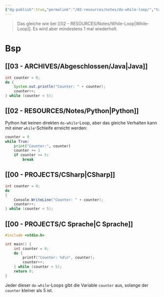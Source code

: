 ```yaml
---
{"dg-publish":true,"permalink":"/02-resources/notes/do-while-loop/","tags":["code"],"noteIcon":"","updated":"2024-10-30T09:07:51.000+01:00"}
---
```


>Das gleiche wie bei [[02 - RESOURCES/Notes/While-Loop\|While-Loop]]. Es wird aber mindestens 1 mal wiederholt.

# Bsp
## [[03 - ARCHIVES/Abgeschlossen/Java\|Java]]
```java
int counter = 0;
do {
    System.out.println("Counter: " + counter);
    counter++;
} while (counter < 5);
```

## [[02 - RESOURCES/Notes/Python\|Python]] 
Python hat keinen direkten `do-while`-Loop, aber das gleiche Verhalten kann mit einer `while`-Schleife erreicht werden:
```python
counter = 0
while True:
    print("Counter:", counter)
    counter += 1
    if counter >= 5:
        break
```

## [[00 - PROJECTS/CSharp\|CSharp]]
```csharp
int counter = 0;
do
{
    Console.WriteLine("Counter: " + counter);
    counter++;
} while (counter < 5);
```

## [[00 - PROJECTS/C Sprache\|C Sprache]]
```c
#include <stdio.h>

int main() {
    int counter = 0;
    do {
        printf("Counter: %d\n", counter);
        counter++;
    } while (counter < 5);
    return 0;
}
```

Jeder dieser `do-while`-Loops gibt die Variable `counter` aus, solange der `counter` kleiner als 5 ist.